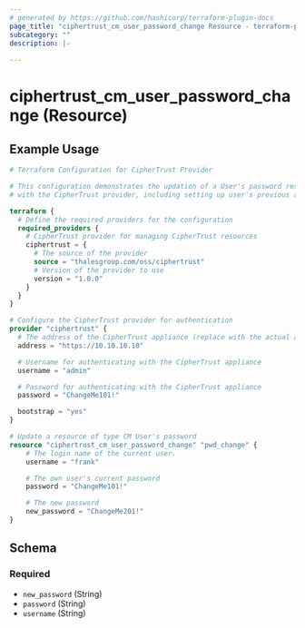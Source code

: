 ```yaml
---
# generated by https://github.com/hashicorp/terraform-plugin-docs
page_title: "ciphertrust_cm_user_password_change Resource - terraform-provider-ciphertrust"
subcategory: ""
description: |-
  
---
```


# ciphertrust_cm_user_password_change (Resource)



## Example Usage

```terraform
# Terraform Configuration for CipherTrust Provider

# This configuration demonstrates the updation of a User's password resource
# with the CipherTrust provider, including setting up user's previous and new password details.

terraform {
  # Define the required providers for the configuration
  required_providers {
    # CipherTrust provider for managing CipherTrust resources
    ciphertrust = {
      # The source of the provider
      source = "thalesgroup.com/oss/ciphertrust"
      # Version of the provider to use
      version = "1.0.0"
    }
  }
}

# Configure the CipherTrust provider for authentication
provider "ciphertrust" {
  # The address of the CipherTrust appliance (replace with the actual address)
  address = "https://10.10.10.10"

  # Username for authenticating with the CipherTrust appliance
  username = "admin"

  # Password for authenticating with the CipherTrust appliance
  password = "ChangeMe101!"

  bootstrap = "yes"
}

# Update a resource of type CM User's password
resource "ciphertrust_cm_user_password_change" "pwd_change" {
    # The login name of the current user.
    username = "frank"

    # The own user's current password
    password = "ChangeMe101!"

    # The new password
    new_password = "ChangeMe201!"
}
```

<!-- schema generated by tfplugindocs -->
## Schema

### Required

- `new_password` (String)
- `password` (String)
- `username` (String)
